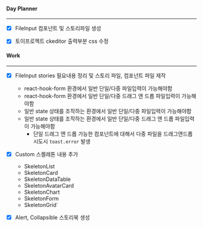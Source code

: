 
#### Day Planner
---
- [x] FileInput 컴포넌트 및 스토리파일 생성
- [x] 토이프로젝트 ckeditor 출력부분 css 수정


#### Work
---
- [x] FileInput stories 필요내용 정리 및 스토리 파일, 컴포넌트 파일 제작
	- react-hook-form 환경에서 일반 단일/다중 파일입력이 가능해야함
	- react-hook-form 환경에서 일반 단일/다중 드래그 앤 드롭 파일입력이 가능해야함
	- 일반 state 상태를 조작하는 환경에서 일반 단일/다중 파일입력이 가능해야함
	- 일반 state 상태를 조작하는 환경에서 일반 단일/다중 드래그 앤 드롭 파일입력이 가능해야함 
		- 단일 드래그 앤 드롭 가능한 컴포넌트에 대해서 다중 파일을 드래그앤드롭 시도시 `toast.error` 발생

- [x] Custom 스켈레톤 내용 추가
	- SkeletonList
	- SkeletonCard
	- SkeletonDataTable
	- SkeletonAvatarCard
	- SkeletonChart
	- SkeletonForm
	- SkeletonGrid`

- [x] Alert, Collapsible 스토리북 생성 
